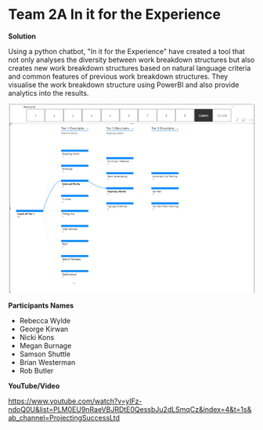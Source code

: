 # Team 2A In it for the Experience
**Solution**

Using a python chatbot, "In it for the Experience" have created a tool that not only analyses the diversity between work breakdown structures but also creates new work breakdown structures based on natural language criteria and common features of previous work breakdown structures. They visualise the work breakdown structure using PowerBI and also provide analytics into the results.

![alt text](https://github.com/Projecting-Success-Solutions-Portal/Hack-18/blob/main/Challenge%202/Team%202A%20-%20In%20it%20for%20the%20Experience/Team%202A%20Cover%20Image.png?raw=true)

**Participants Names**

- Rebecca Wylde
- George Kirwan
- Nicki Kons
- Megan Burnage
- Samson Shuttle
- Brian Westerman
- Rob Butler

**YouTube/Video**

https://www.youtube.com/watch?v=yIFz-ndoQ0U&list=PLM0EU9nRaeVBJRDtE0QessbJu2dLSmqCz&index=4&t=1s&ab_channel=ProjectingSuccessLtd

